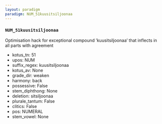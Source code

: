 ```yaml
---
layout: paradigm
paradigm: NUM_51kuusitsiljoonaa
---
```

### ` NUM_51kuusitsiljoonaa `

Optimisation hack for exceptional compound ’kuusitsiljoonaa’ that inflects in all parts with agreement
* kotus_tn: 51
* upos: NUM
* suffix_regex: kuusitsiljoonaa
* kotus_av: None
* grade_dir: weaken
* harmony: back
* possessive: False
* stem_diphthong: None
* deletion: sitsiljoonaa
* plurale_tantum: False
* clitics: False
* pos: NUMERAL
* stem_vowel: None
